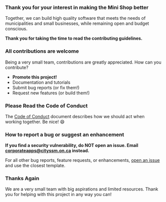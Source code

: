 ### Thank you for your interest in making the Mini Shop better

Together, we can build high quality software that meets the needs of
municipalities and small businesses, while remaining open and budget conscious.

**Thank you for taking the time to read the contributing guidelines.**

### All contributions are welcome

Being a very small team, contributions are greatly appreciated.  How can you contribute?

-   **Promote this project!**
-   Documentation and tutorials
-   Submit bug reports (or fix them!)
-   Request new features (or build them!)

### Please Read the Code of Conduct

The [Code of Conduct](CODE_OF_CONDUCT.md) document describes how we should act when working together.
Be nice!  :smile:

### How to report a bug or suggest an enhancement

**If you find a security vulnerability, do NOT open an issue. Email
[corporateapps@cityssm.on.ca](mailto:corporateapps@cityssm.on.ca) instead.**

For all other bug reports, feature requests, or enhancements,
[open an issue](https://github.com/cityssm/mini-shop/issues/new/choose)
and use the closest template.

### Thanks Again

We are a very small team with big aspirations and limited resources.
Thank you for helping with this project in any way you can!
